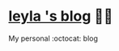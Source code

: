 [leyla 's blog](http://leylakapi.github.io/)   :car::dash:
===================

My personal :octocat: blog
